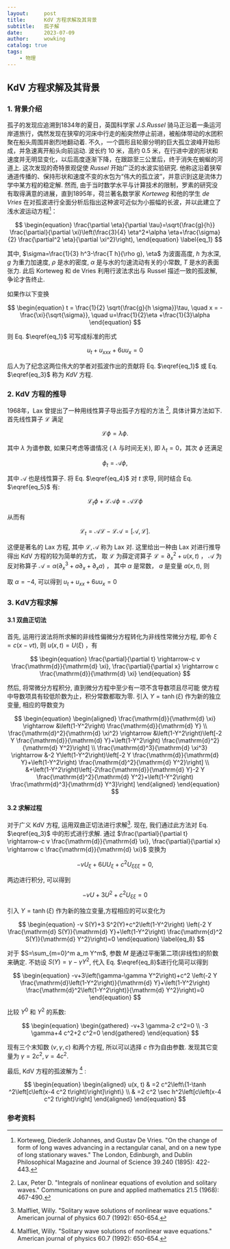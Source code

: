 ```yaml
---
layout:     post
title:      KdV 方程求解及其背景
subtitle:   孤子解
date:       2023-07-09
author:     wowking
catalog: true
tags:
    - 物理
---
```


## KdV 方程求解及其背景
### 1. 背景介绍
孤子的发现应追溯到1834年的夏日，英国科学家 *J.S.Russel* 骑马正沿着一条运河岸道旅行，偶然发现在狭窄的河床中行走的船突然停止前进，被船体带动的水团积聚在船头周围并剧烈地翻动着. 不久，一个圆形且轮廓分明的巨大孤立波峰开始形成，并急速离开船头向前运动. 波长约 10 米，高约 0.5 米，在行进中波的形状和速度并无明显变化，以后高度逐渐下降，在跟踪至三公里后，终于消失在蜿蜒的河道上. 这次发现的奇特景观促使 *Russel* 开始广泛的水波实验研究. 他称这沿着狭窄通道传播的、保持形状和速度不变的水包为“伟大的孤立波”，并意识到这是流体力学中某方程的稳定解. 然而, 由于当时数学水平与计算技术的限制，罗素的研究没有取得满意的进展，直到1895年，荷兰著名数学家 *Korteweg* 和他的学生 *de Vries* 在对孤波进行全面分析后指出这种波可近似为小振幅的长波，并以此建立了浅水波运动方程[^1]：

$$
\begin{equation}
    \frac{\partial \eta}{\partial \tau}=\sqrt{\frac{g}{h}} \frac{\partial}{\partial \xi}\left(\frac{3}{4} \eta^2+\alpha \eta+\frac{\sigma}{2} \frac{\partial^2 \eta}{\partial \xi^2}\right),
\end{equation} \label{eq_1}
$$

其中, $\sigma=\frac{1}{3} h^3-\frac{T h}{\rho g}, \eta$ 为波面高度, $h$ 为水深, $g$ 为重力加速度, $\rho$ 是水的密度, $\alpha$ 是与水的匀速流动有关的小常数, $T$ 是水的表面张力. 此后 Korteweg 和 de Vries 利用行波法求出与 Russel 描述一致的孤波解, 争论才告终止. 

如果作以下变换

$$
\begin{equation}
    t = \frac{1}{2} \sqrt{\frac{g}{h \sigma}}\tau, \quad x = -\frac{\xi}{\sqrt{\sigma}}, \quad u=\frac{1}{2}\eta +\frac{1}{3}\alpha
\end{equation}
$$

则 Eq. $\eqref{eq_1}$ 可写成标准的形式

$$
\begin{equation}
    u_t+u_{x x x}+6 u u_x=0
\end{equation} \label{eq_3}
$$

后人为了纪念这两位伟大的学者对孤波作出的贡献将 Eq. $\eqref{eq_1}$ 或 Eq. $\eqref{eq_3}$ 称为 *KdV* 方程. 


### 2. KdV 方程的推导
1968年，Lax 曾提出了一种用线性算子导出孤子方程的方法 [^2], 具体计算方法如下. 首先线性算子 $\mathcal{L}$ 满足

$$
\begin{equation}
    \mathcal{L} \phi=\lambda \phi .
\end{equation}\label{eq_4}
$$

其中 $\lambda$ 为谱参数, 如果只考虑等谱情况 ( $\lambda$ 与时间无关), 即 $\lambda_t=0$，其次 $\phi$ 还满足

$$
\begin{equation}
    \phi_t=\mathcal{A} \phi,
\end{equation} \label{eq_5}
$$

其中 $\mathcal{A}$ 也是线性算子. 将 Eq. $\eqref{eq_4}$ 对 $t$ 求导, 同时结合 Eq. $\eqref{eq_5}$ 有:

$$
\begin{equation}
    \mathcal{L}_t \phi+\mathcal{L}\mathcal{A} \phi=\mathcal{A}\mathcal{L} \phi
\end{equation}
$$

从而有

$$
\begin{equation}
    \mathcal{L}_t=\mathcal{A}\mathcal{L} - \mathcal{L}\mathcal{A} = [\mathcal{A}, \mathcal{L}] .
\end{equation}
$$

这便是著名的 Lax 方程, 其中 $\mathcal{L}, \mathcal{A}$ 称为 Lax 对. 这里给出一种由 Lax 对进行推导得出 KdV 方程的较为简单的方式， 取 $\mathcal{L}$ 为薛定谔算子 $\mathcal{L}=\partial^2 _{x}+u(x, t)$ ， $\mathcal{A}$ 为反对称算子 $\mathcal{A}=\alpha\left(\partial_x^3+a \partial_x+\partial_x a\right)$ ， 其中 $\alpha$ 是常数， $a$ 是变量 $a(x, t)$, 则



取 $\alpha=-4$, 可以得到 $u_t+u_{x x}+6 u u_x=0$

### 3. KdV方程求解
#### 3.1 双曲正切法
首先, 运用行波法将所求解的非线性偏微分方程转化为非线性常微分方程, 即令 $\xi=c(x-v t)$, 则 $u(x, t)=U(\xi)$ ，有

$$
\begin{equation}
    \frac{\partial}{\partial t} \rightarrow-c v \frac{\mathrm{d}}{\mathrm{d} \xi}, \frac{\partial}{\partial x} \rightarrow c \frac{\mathrm{d}}{\mathrm{d} \xi}
\end{equation}
$$

然后, 将常微分方程积分, 直到微分方程中至少有一项不含导数项且尽可能 使方程中导数项具有较低阶数为止，积分常数都取为零. 引入 $Y=\tanh (\xi)$ 作为新的独立变量, 相应的导数变为

$$
\begin{equation}
    \begin{aligned}
    \frac{\mathrm{d}}{\mathrm{d} \xi} \rightarrow &\left(1-Y^2\right) \frac{\mathrm{d}}{\mathrm{d} Y} \\
    \frac{\mathrm{d}^2}{\mathrm{d} \xi^2} \rightarrow &\left(1-Y^2\right)\left[-2 Y \frac{\mathrm{d}}{\mathrm{d} Y}+\left(1-Y^2\right) \frac{\mathrm{d}^2}{\mathrm{d} Y^2}\right] \\
    \frac{\mathrm{d}^3}{\mathrm{d} \xi^3} \rightarrow &-2 Y\left(1-Y^2\right)\left[-2 Y \frac{\mathrm{d}}{\mathrm{d} Y}+\left(1-Y^2\right) \frac{\mathrm{d}^2}{\mathrm{d} Y^2}\right] \\
    &+\left(1-Y^2\right)\left[-2\frac{\mathrm{d}}{\mathrm{d} Y}-2 Y \frac{\mathrm{d}^2}{\mathrm{d} Y^2}+\left(1-Y^2\right) \frac{\mathrm{d}^3}{\mathrm{d} Y^3}\right]
    \end{aligned}
\end{equation}
$$

#### 3.2 求解过程
对于广义 KdV 方程, 运用双曲正切法进行求解[^3]. 现在, 我们通过此方法对 Eq. $\eqref{eq_3}$ 中的形式进行求解. 通过 $\frac{\partial}{\partial t} \rightarrow-c v \frac{\mathrm{d}}{\mathrm{d} \xi}, \frac{\partial}{\partial x} \rightarrow c \frac{\mathrm{d}}{\mathrm{d} \xi}$ 变换为

$$
\begin{equation}
    -v U_{\xi}+6 U U_{\xi}+c^2 U_{\xi \xi \xi}=0,
\end{equation}
$$

两边进行积分, 可以得到

$$
\begin{equation}
    -v U+3 U^2+c^2 U_{\xi \xi}=0
\end{equation}
$$

引入 $Y=\tanh (\xi)$ 作为新的独立变量,方程相应的可以变化为

$$
\begin{equation}
    -v S(Y)+3 S^2(Y)+c^2\left(1-Y^2\right) \left(-2 Y \frac{\mathrm{d} S(Y)}{\mathrm{d} Y}+\left(1-Y^2\right) \frac{\mathrm{d}^2 S(Y)}{\mathrm{d} Y^2}\right)=0
\end{equation} \label{eq_8}
$$

对于 $S=\sum_{m=0}^m a_m Y^m$, 参数 $M$ 是通过平衡第二项(非线性)的阶数来确定. 不妨设 $S(Y)=\gamma-\gamma Y^2$, 代入 Eq. $\eqref{eq_8}$进行化简可以得到

$$
\begin{equation}
    -v+3\left(\gamma-\gamma Y^2\right)+c^2 \left(-2 Y \frac{\mathrm{d}\left(1-Y^2\right)}{\mathrm{d} Y}+\left(1-Y^2\right) \frac{\mathrm{d}^2\left(1-Y^2\right)}{\mathrm{d} Y^2}\right)=0
\end{equation}
$$

比较 $Y^0$ 和 $Y^2$ 的系数:

$$
\begin{equation}
    \begin{gathered}
        -v+3 \gamma-2 c^2=0 \\
        -3 \gamma+4 c^2+2 c^2=0
    \end{gathered}
\end{equation}
$$

现有三个末知数 $(v, \gamma, c)$ 和两个方程, 所以可以选择 $c$ 作为自由参数. 发现其它变量为 $\gamma=2 c^2, v=4 c^2$.

最后, KdV 方程的孤波解为 [^3] :

$$
\begin{equation}
    \begin{aligned}
        u(x, t) & =2 c^2\left\{1-\tanh ^2\left[c\left(x-4 c^2 t\right)\right]\right\} \\
        & =2 c^2 \sec h^2\left[c\left(x-4 c^2 t\right)\right]
    \end{aligned}
\end{equation}
$$

### 参考资料
[^1]: Korteweg, Diederik Johannes, and Gustav De Vries. "On the change of form of long waves advancing in a rectangular canal, and on a new type of long stationary waves." The London, Edinburgh, and Dublin Philosophical Magazine and Journal of Science 39.240 (1895): 422-443.

[^2]: Lax, Peter D. "Integrals of nonlinear equations of evolution and solitary waves." Communications on pure and applied mathematics 21.5 (1968): 467-490.

[^3]: Malfliet, Willy. "Solitary wave solutions of nonlinear wave equations." American journal of physics 60.7 (1992): 650-654.